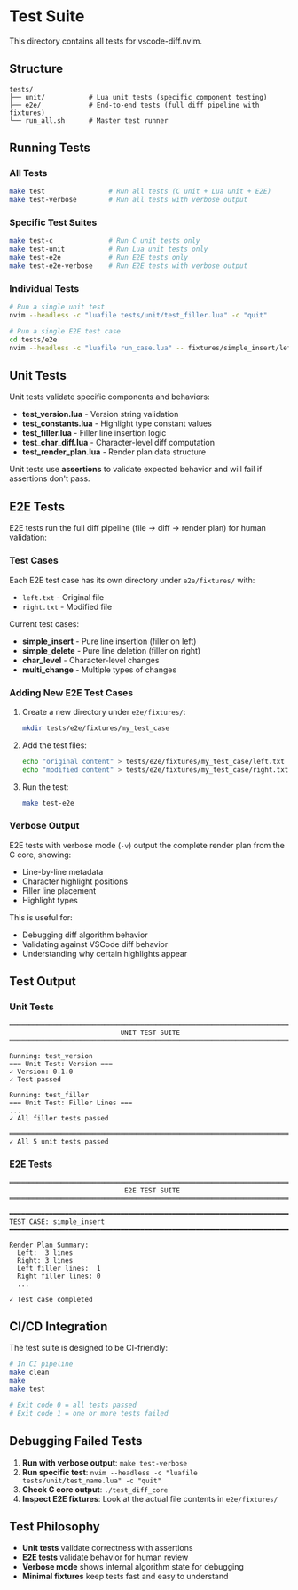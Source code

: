 # Test Suite

This directory contains all tests for vscode-diff.nvim.

## Structure

```
tests/
├── unit/           # Lua unit tests (specific component testing)
├── e2e/            # End-to-end tests (full diff pipeline with fixtures)
└── run_all.sh      # Master test runner
```

## Running Tests

### All Tests
```bash
make test                # Run all tests (C unit + Lua unit + E2E)
make test-verbose        # Run all tests with verbose output
```

### Specific Test Suites
```bash
make test-c              # Run C unit tests only
make test-unit           # Run Lua unit tests only
make test-e2e            # Run E2E tests only
make test-e2e-verbose    # Run E2E tests with verbose output
```

### Individual Tests
```bash
# Run a single unit test
nvim --headless -c "luafile tests/unit/test_filler.lua" -c "quit"

# Run a single E2E test case
cd tests/e2e
nvim --headless -c "luafile run_case.lua" -- fixtures/simple_insert/left.txt fixtures/simple_insert/right.txt
```

## Unit Tests

Unit tests validate specific components and behaviors:

- **test_version.lua** - Version string validation
- **test_constants.lua** - Highlight type constant values
- **test_filler.lua** - Filler line insertion logic
- **test_char_diff.lua** - Character-level diff computation
- **test_render_plan.lua** - Render plan data structure

Unit tests use **assertions** to validate expected behavior and will fail if assertions don't pass.

## E2E Tests

E2E tests run the full diff pipeline (file → diff → render plan) for human validation:

### Test Cases

Each E2E test case has its own directory under `e2e/fixtures/` with:
- `left.txt` - Original file
- `right.txt` - Modified file

Current test cases:
- **simple_insert** - Pure line insertion (filler on left)
- **simple_delete** - Pure line deletion (filler on right)
- **char_level** - Character-level changes
- **multi_change** - Multiple types of changes

### Adding New E2E Test Cases

1. Create a new directory under `e2e/fixtures/`:
   ```bash
   mkdir tests/e2e/fixtures/my_test_case
   ```

2. Add the test files:
   ```bash
   echo "original content" > tests/e2e/fixtures/my_test_case/left.txt
   echo "modified content" > tests/e2e/fixtures/my_test_case/right.txt
   ```

3. Run the test:
   ```bash
   make test-e2e
   ```

### Verbose Output

E2E tests with verbose mode (`-v`) output the complete render plan from the C core, showing:
- Line-by-line metadata
- Character highlight positions
- Filler line placement
- Highlight types

This is useful for:
- Debugging diff algorithm behavior
- Validating against VSCode diff behavior
- Understanding why certain highlights appear

## Test Output

### Unit Tests
```
═══════════════════════════════════════════════════════════════════════════
                            UNIT TEST SUITE
═══════════════════════════════════════════════════════════════════════════

Running: test_version
=== Unit Test: Version ===
✓ Version: 0.1.0
✓ Test passed

Running: test_filler
=== Unit Test: Filler Lines ===
...
✓ All filler tests passed

═══════════════════════════════════════════════════════════════════════════
✓ All 5 unit tests passed
```

### E2E Tests
```
════════════════════════════════════════════════════════════════════════════
                             E2E TEST SUITE
════════════════════════════════════════════════════════════════════════════

━━━━━━━━━━━━━━━━━━━━━━━━━━━━━━━━━━━━━━━━━━━━━━━━━━━━━━━━━━━━━━━━━━━━━━━━━━━
TEST CASE: simple_insert
━━━━━━━━━━━━━━━━━━━━━━━━━━━━━━━━━━━━━━━━━━━━━━━━━━━━━━━━━━━━━━━━━━━━━━━━━━━

Render Plan Summary:
  Left:  3 lines
  Right: 3 lines
  Left filler lines:  1
  Right filler lines: 0
  ...

✓ Test case completed
```

## CI/CD Integration

The test suite is designed to be CI-friendly:

```bash
# In CI pipeline
make clean
make
make test

# Exit code 0 = all tests passed
# Exit code 1 = one or more tests failed
```

## Debugging Failed Tests

1. **Run with verbose output**: `make test-verbose`
2. **Run specific test**: `nvim --headless -c "luafile tests/unit/test_name.lua" -c "quit"`
3. **Check C core output**: `./test_diff_core`
4. **Inspect E2E fixtures**: Look at the actual file contents in `e2e/fixtures/`

## Test Philosophy

- **Unit tests** validate correctness with assertions
- **E2E tests** validate behavior for human review
- **Verbose mode** shows internal algorithm state for debugging
- **Minimal fixtures** keep tests fast and easy to understand
